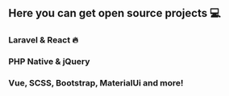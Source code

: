 ## Here you can get open source projects 💻


### Laravel & React 🔥
### PHP Native & jQuery 
### Vue, SCSS, Bootstrap, MaterialUi and more!
 
